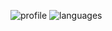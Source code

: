 ![profile] ![languages]

[profile]: https://github-readme-stats.vercel.app/api?username=xGabrielDEV&theme=highcontrast
[languages]: https://github-readme-stats.vercel.app/api/top-langs/?username=xGabrielDEV&theme=highcontrast
